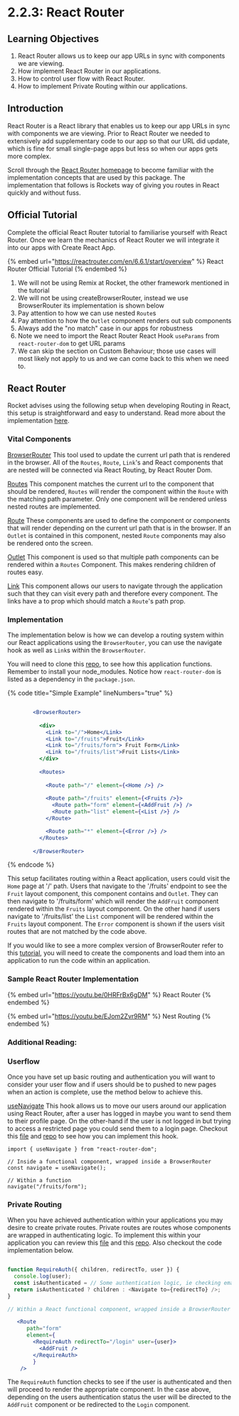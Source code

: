 # 2.2.3: React Router

## Learning Objectives

1. React Router allows us to keep our app URLs in sync with components we are viewing.
2. How implement React Router in our applications.
3. How to control user flow with React Router.
4. How to implement Private Routing within our applications.

## Introduction

React Router is a React library that enables us to keep our app URLs in sync with components we are viewing. Prior to React Router we needed to extensively add supplementary code to our app so that our URL did update, which is fine for small single-page apps but less so when our apps gets more complex.

Scroll through the [React Router homepage](https://reactrouter.com/) to become familiar with the implementation concepts that are used by this package. The implementation that follows is Rockets way of giving you routes in React quickly and without fuss.

## Official Tutorial

Complete the official React Router tutorial to familiarise yourself with React Router. Once we learn the mechanics of React Router we will integrate it into our apps with Create React App.

{% embed url="https://reactrouter.com/en/6.6.1/start/overview" %}
React Router Official Tutorial
{% endembed %}

1. We will not be using Remix at Rocket, the other framework mentioned in the tutorial
2. We will not be using createBrowserRouter, instead we use BrowserRouter its implementation is shown below
3. Pay attention to how we can use nested `Route`s&#x20;
4. Pay attention to how the `Outlet` component renders out sub components&#x20;
5. Always add the "no match" case in our apps for robustness
6. Note we need to import the React Router React Hook `useParams` from `react-router-dom` to get URL params
7. We can skip the section on Custom Behaviour; those use cases will most likely not apply to us and we can come back to this when we need to.

## React Router

Rocket advises using the following setup when developing Routing in React, this setup is straightforward and easy to understand. Read more about the implementation [here](https://reactrouter.com/en/6.6.1/start/concepts#rendering).&#x20;

### Vital Components

[BrowserRouter](https://reactrouter.com/en/main/router-components/browser-router) This tool used to update the current url path that is rendered in the browser. All of the `Routes`, `Route`, `Link`'s and React components that are nested will be connected via React Routing, by React Router Dom.

[Routes](https://reactrouter.com/en/main/components/routes) This component matches the current url to the component that should be rendered, `Routes` will render the component within the `Route` with the matching path parameter. Only one component will be rendered unless nested routes are implemented.

[Route](https://reactrouter.com/en/6.6.1/start/concepts#defining-routes) These components are used to define the component or components that will render depending on the current url path that is in the browser. If an `Outlet` is contained in this component, nested `Route` components may also be rendered onto the screen.

[Outlet](https://reactrouter.com/en/main/components/outlet) This component is used so that multiple path components can be rendered within a `Routes`  Component. This makes rendering children of routes easy.

[Link](https://reactrouter.com/en/main/components/link) This component allows our users to navigate through the application such that they can visit every path and therefore every component. The links have a to prop which should match a `Route`'s path prop.&#x20;

### Implementation

The implementation below is how we can develop a routing system within our React applications using the `BrowserRouter`, you can use the navigate hook as well as `Link`s within the `BrowserRouter`.&#x20;

You will need to clone this [repo](https://github.com/samoshaughnessy/react\_router\_fruit\_example), to see how this application functions. Remember to install your node\_modules. Notice how `react-router-dom` is listed as a dependency in the `package.json`.

{% code title="Simple Example" lineNumbers="true" %}
```jsx

        <BrowserRouter>
        
          <div>
            <Link to="/">Home</Link>
            <Link to="/fruits">Fruit</Link>
            <Link to="/fruits/form"> Fruit Form</Link>
            <Link to="/fruits/list">Fruit Lists</Link>
          </div>
          
          <Routes>
          
            <Route path="/" element={<Home />} />
            
            <Route path="/fruits" element={<Fruits />}>
              <Route path="form" element={<AddFruit />} />
              <Route path="list" element={<List />} />
            </Route>

            <Route path="*" element={<Error />} />
          </Routes>
          
        </BrowserRouter>

```
{% endcode %}



This setup facilitates routing within a React application, users could visit the `Home` page at '/' path. Users that navigate to the '/fruits' endpoint to see the `Fruit` layout component, this component contains and `Outlet`.  They can then navigate to '/fruits/form' which will render the `AddFruit` component rendered within the `Fruits` layout component. On the other hand if users navigate to '/fruits/list' the `List` component will be rendered within the `Fruits` layout component. The `Error` component is shown if the users visit routes that are not matched by the code above.&#x20;

If you would like to see a more complex version of BrowserRouter refer to this [tutorial](https://reactrouter.com/en/main/start/concepts), you will need to create the components and load them into an application to run the code within an application.





### Sample React Router Implementation

{% embed url="https://youtu.be/0HRFrBx6gDM" %}
React Router&#x20;
{% endembed %}

{% embed url="https://youtu.be/EJom2Zvr9RM" %}
Nest Routing
{% endembed %}

### Additional Reading:

### Userflow

Once you have set up basic routing and authentication you will want to consider your user flow and if users should be to pushed to new pages when an action is complete, use the method below to achieve this.&#x20;

[useNavigate](https://reactrouter.com/en/main/hooks/use-navigate) This hook allows us to move our users around our application using React Router, after a user has logged in maybe you want to send them to their profile page. On the other-hand if the user is not logged in but trying to access a restricted page you could send them to a login page. Checkout this [file](https://github.com/samoshaughnessy/react\_router\_fruit\_example/blob/firebase\_authentication/src/Components/Login\_SignupForm.js) and [repo](https://github.com/samoshaughnessy/react\_router\_fruit\_example/tree/firebase\_authentication) to see how you can implement this hook.

```
import { useNavigate } from "react-router-dom";

// Inside a functional component, wrapped inside a BrowserRouter
const navigate = useNavigate();

// Within a function
navigate("/fruits/form");

```



### Private Routing

When you have achieved authentication within your applications you may desire to create private routes. Private routes are routes whose components are wrapped in authenticating logic. To implement this within your application you can review this [file](https://github.com/samoshaughnessy/react\_router\_fruit\_example/blob/firebase\_authentication/src/App.js) and this [repo](https://github.com/samoshaughnessy/react\_router\_fruit\_example/tree/firebase\_authentication). Also checkout the code implementation below.



```jsx

function RequireAuth({ children, redirectTo, user }) {
  console.log(user);
  const isAuthenticated = // Some authentication logic, ie checking email and UID
  return isAuthenticated ? children : <Navigate to={redirectTo} />;
}

// Within a React functional component, wrapped inside a BrowserRouter

   <Route
      path="form"
      element={
        <RequireAuth redirectTo="/login" user={user}>
          <AddFruit />
        </RequireAuth>
        }
    />

```

The `RequireAuth` function checks to see if the user is authenticated and then will proceed to render the appropriate component. In the case above, depending on the users authentication status the user will be directed to the `AddFruit` component or be redirected to the `Login` component.
